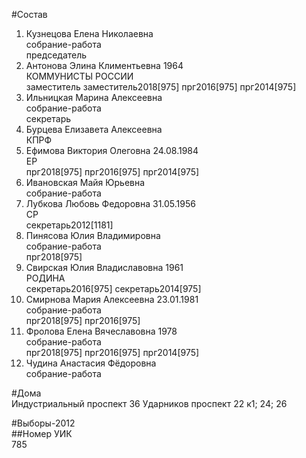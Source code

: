 #Состав  
1. Кузнецова Елена Николаевна  
    собрание-работа  
    председатель  
2. Антонова Элина Климентьевна 1964  
    КОММУНИСТЫ РОССИИ  
    заместитель заместитель2018[975] прг2016[975] прг2014[975]  
3. Ильницкая Марина Алексеевна  
    собрание-работа  
    секретарь  
4. Бурцева Елизавета Алексеевна  
    КПРФ  
5. Ефимова Виктория Олеговна 24.08.1984  
    ЕР  
    прг2018[975] прг2016[975] прг2014[975]  
6. Ивановская Майя Юрьевна  
    собрание-работа  
7. Лубкова Любовь Федоровна 31.05.1956  
    СР  
    секретарь2012[1181]  
8. Пинясова Юлия Владимировна  
    собрание-работа  
    прг2018[975]  
9. Свирская Юлия Владиславовна 1961  
    РОДИНА  
    секретарь2016[975] секретарь2014[975]  
10. Смирнова Мария Алексеевна 23.01.1981  
    собрание-работа  
    прг2018[975] прг2016[975]  
11. Фролова Елена Вячеславовна 1978  
    собрание-работа  
    прг2018[975] прг2016[975] прг2014[975]  
12. Чудина Анастасия Фёдоровна  
    собрание-работа  
  
#Дома  
Индустриальный проспект 36 Ударников проспект 22 к1; 24; 26  
  
#Выборы-2012  
##Номер УИК  
785  
